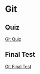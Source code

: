 # Git

## Quiz

[Git Quiz](https://forms.gle/wLjJCGhirHZwYuXB7)

## Final Test

[Git Final Test](https://forms.gle/7HSNnz73PmLuwE4y6)
